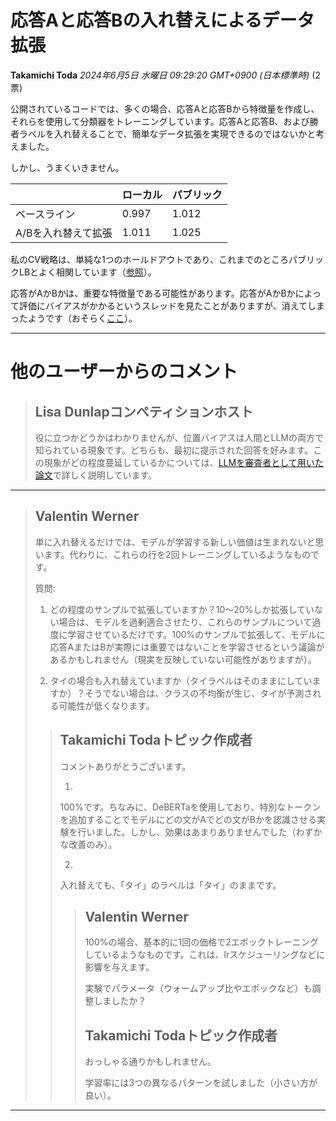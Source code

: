 # 応答Aと応答Bの入れ替えによるデータ拡張

**Takamichi Toda** *2024年6月5日 水曜日 09:29:20 GMT+0900 (日本標準時)* (2票)

公開されているコードでは、多くの場合、応答Aと応答Bから特徴量を作成し、それらを使用して分類器をトレーニングしています。応答Aと応答B、および勝者ラベルを入れ替えることで、簡単なデータ拡張を実現できるのではないかと考えました。

しかし、うまくいきません。

|  | ローカル | パブリック |
| --- | --- | --- |
| ベースライン | 0.997 | 1.012 |
| A/Bを入れ替えて拡張 | 1.011 | 1.025 |

私のCV戦略は、単純な1つのホールドアウトであり、これまでのところパブリックLBとよく相関しています（[参照](https://www.kaggle.com/competitions/lmsys-chatbot-arena/discussion/500031#2824772)）。

応答がAかBかは、重要な特徴量である可能性があります。応答がAかBかによって評価にバイアスがかかるというスレッドを見たことがありますが、消えてしまったようです（おそらく[ここ](https://www.kaggle.com/competitions/lmsys-chatbot-arena/discussion/507091)）。

---
# 他のユーザーからのコメント

> ## Lisa Dunlapコンペティションホスト
> 
> 役に立つかどうかはわかりませんが、位置バイアスは人間とLLMの両方で知られている現象です。どちらも、最初に提示された回答を好みます。この現象がどの程度蔓延しているかについては、[LLMを審査者として用いた論文](https://arxiv.org/abs/2306.05685)で詳しく説明しています。
> 
> 
> 
---
> ## Valentin Werner
> 
> 単に入れ替えるだけでは、モデルが学習する新しい価値は生まれないと思います。代わりに、これらの行を2回トレーニングしているようなものです。
> 
> 質問:
> 
> 1) どの程度のサンプルで拡張していますか？10〜20%しか拡張していない場合は、モデルを過剰適合させたり、これらのサンプルについて過度に学習させているだけです。100%のサンプルで拡張して、モデルに応答AまたはBが実際には重要ではないことを学習させるという議論があるかもしれません（現実を反映していない可能性がありますが）。
> 
> 2) タイの場合も入れ替えていますか（タイラベルはそのままにしていますか）？そうでない場合は、クラスの不均衡が生じ、タイが予測される可能性が低くなります。
> 
> 
> 
> > ## Takamichi Todaトピック作成者
> > 
> > コメントありがとうございます。
> > 
> > 1)
> > 
> > 100%です。ちなみに、DeBERTaを使用しており、特別なトークンを追加することでモデルにどの文がAでどの文がBかを認識させる実験を行いました。しかし、効果はあまりありませんでした（わずかな改善のみ）。
> > 
> > 2)
> > 
> > 入れ替えても、「タイ」のラベルは「タイ」のままです。
> > 
> > 
> > 
> > > ## Valentin Werner
> > > 
> > > 100%の場合、基本的に1回の価格で2エポックトレーニングしているようなものです。これは、lrスケジューリングなどに影響を与えます。
> > > 
> > > 実験でパラメータ（ウォームアップ比やエポックなど）も調整しましたか？
> > > 
> > > 
> > > ## Takamichi Todaトピック作成者
> > > 
> > > おっしゃる通りかもしれません。
> > > 
> > > 学習率には3つの異なるパターンを試しました（小さい方が良い）。
> > > 
> > > 
> > > 
---

